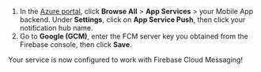 
1. In the [Azure portal](https://portal.azure.cn/), click **Browse All** > **App Services** > your Mobile App backend. Under **Settings**, click on **App Service Push**, then click your notification hub name.
2. Go to **Google (GCM)**, enter the FCM server key you obtained from the Firebase console, then click **Save**.

Your service is now configured to work with Firebase Cloud Messaging!

<!-- URLs. -->

<!-- images -->
